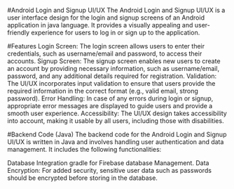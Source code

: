 #Android Login and Signup UI/UX
The Android Login and Signup UI/UX is a user interface design for the login and signup screens of an Android application in java language. It provides a visually appealing and user-friendly experience for users to log in or sign up to the application.

#Features
Login Screen: The login screen allows users to enter their credentials, such as username/email and password, to access their accounts.
Signup Screen: The signup screen enables new users to create an account by providing necessary information, such as username/email, password, and any additional details required for registration.
Validation: The UI/UX incorporates input validation to ensure that users provide the required information in the correct format (e.g., valid email, strong password).
Error Handling: In case of any errors during login or signup, appropriate error messages are displayed to guide users and provide a smooth user experience.
Accessibility: The UI/UX design takes accessibility into account, making it usable by all users, including those with disabilities.

#Backend Code (Java)
The backend code for the Android Login and Signup UI/UX is written in Java and involves handling user authentication and data management. It includes the following functionalities:

Database Integration gradle for Firebase database Management.
Data Encryption: For added security, sensitive user data such as passwords should be encrypted before storing in the database.


